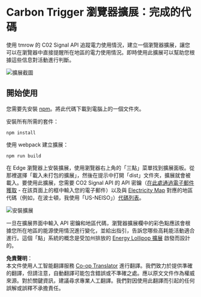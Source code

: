 <!--
CO_OP_TRANSLATOR_METADATA:
{
  "original_hash": "fab4e6b4f0efcd587a9029d82991f597",
  "translation_date": "2025-08-23T23:48:31+00:00",
  "source_file": "5-browser-extension/solution/README.md",
  "language_code": "hk"
}
-->
# Carbon Trigger 瀏覽器擴展：完成的代碼

使用 tmrow 的 C02 Signal API 追蹤電力使用情況，建立一個瀏覽器擴展，讓您可以在瀏覽器中直接提醒所在地區的電力使用情況。即時使用此擴展可以幫助您根據這些信息對活動進行判斷。

![擴展截圖](../../../../5-browser-extension/extension-screenshot.png)

## 開始使用

您需要先安裝 [npm](https://npmjs.com)。將此代碼下載到電腦上的一個文件夾。

安裝所有所需的套件：

```
npm install
```

使用 webpack 建立擴展：

```
npm run build
```

在 Edge 瀏覽器上安裝擴展，使用瀏覽器右上角的「三點」菜單找到擴展面板。從那裡選擇「載入未打包的擴展」，然後在提示中打開「dist」文件夾，擴展就會被載入。要使用此擴展，您需要 CO2 Signal API 的 API 密鑰（[在此處通過電子郵件獲取](https://www.co2signal.com/) - 在該頁面上的框中輸入您的電子郵件）以及與 [Electricity Map](https://www.electricitymap.org/map) 對應的地區代碼（例如，在波士頓，我使用「US-NEISO」）[代碼列表](http://api.electricitymap.org/v3/zones)。

![安裝擴展](../../../../5-browser-extension/install-on-edge.png)

一旦在擴展界面中輸入 API 密鑰和地區代碼，瀏覽器擴展欄中的彩色點應該會根據您所在地區的能源使用情況進行變化，並給出指引，告訴您哪些高耗能活動適合進行。這個「點」系統的概念是受加州排放的 [Energy Lollipop 擴展](https://energylollipop.com/) 啟發而設計的。

**免責聲明**：  
本文件使用人工智能翻譯服務 [Co-op Translator](https://github.com/Azure/co-op-translator) 進行翻譯。我們致力於提供準確的翻譯，但請注意，自動翻譯可能包含錯誤或不準確之處。應以原文文件作為權威來源。對於關鍵資訊，建議尋求專業人工翻譯。我們對因使用此翻譯而引起的任何誤解或誤釋不承擔責任。